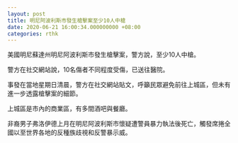 ```yaml
---
layout: post
title: 明尼阿波利斯市發生槍擊案至少10人中槍
date: 2020-06-21 16:00:34.000000000 +08:00
categories: rthk
---
```


美國明尼蘇達州明尼阿波利斯市發生槍擊案，警方說，至少10人中槍。

警方在社交網站說，10名傷者不同程度受傷，已送往醫院。

事發在當地星期日清晨，警方在社交網站貼文，呼籲民眾避免前往上城區，但未有進一步透露槍擊案的細節。

上城區是市內的商業區，有多間酒吧與餐廳。

非裔男子弗洛伊德上月在明尼阿波利斯市懷疑遭警員暴力執法後死亡，觸發席捲全國以至世界各地的反種族歧視和反警暴示威。
